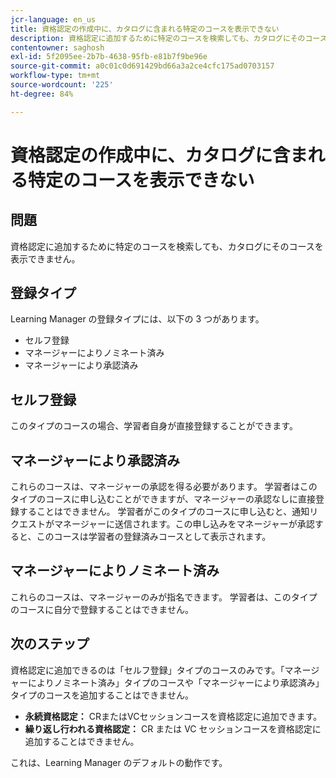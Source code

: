 ```yaml
---
jcr-language: en_us
title: 資格認定の作成中に、カタログに含まれる特定のコースを表示できない
description: 資格認定に追加するために特定のコースを検索しても、カタログにそのコースを表示できません。
contentowner: saghosh
exl-id: 5f2095ee-2b7b-4638-95fb-e81b7f9be96e
source-git-commit: a0c01c0d691429bd66a3a2ce4cfc175ad0703157
workflow-type: tm+mt
source-wordcount: '225'
ht-degree: 84%

---
```


# 資格認定の作成中に、カタログに含まれる特定のコースを表示できない

## 問題

資格認定に追加するために特定のコースを検索しても、カタログにそのコースを表示できません。

## 登録タイプ

Learning Manager の登録タイプには、以下の 3 つがあります。

* セルフ登録
* マネージャーによりノミネート済み
* マネージャーにより承認済み

## セルフ登録

このタイプのコースの場合、学習者自身が直接登録することができます。

## マネージャーにより承認済み

これらのコースは、マネージャーの承認を得る必要があります。 学習者はこのタイプのコースに申し込むことができますが、マネージャーの承認なしに直接登録することはできません。 学習者がこのタイプのコースに申し込むと、通知リクエストがマネージャーに送信されます。この申し込みをマネージャーが承認すると、このコースは学習者の登録済みコースとして表示されます。

## マネージャーによりノミネート済み

これらのコースは、マネージャーのみが指名できます。 学習者は、このタイプのコースに自分で登録することはできません。

## 次のステップ

資格認定に追加できるのは「セルフ登録」タイプのコースのみです。「マネージャーによりノミネート済み」タイプのコースや「マネージャーにより承認済み」タイプのコースを追加することはできません。

* **永続資格認定：** CRまたはVCセッションコースを資格認定に追加できます。
* **繰り返し行われる資格認定：** CR または VC セッションコースを資格認定に追加することはできません。

これは、Learning Manager のデフォルトの動作です。
